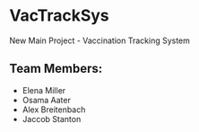 # VacTrackSys

New Main Project - Vaccination Tracking System

## Team Members:
  - Elena Miller
  - Osama Aater
  - Alex Breitenbach
  - Jaccob Stanton

